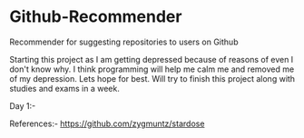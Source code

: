 # Github-Recommender
Recommender for suggesting repositories to users on Github

Starting this project as I am getting depressed because of reasons of even I don't know why. I think programming will help me calm me and removed me of my depression. Lets hope for best. Will try to finish this project along with studies and exams in a week. 

Day 1:- 





References:-
https://github.com/zygmuntz/stardose
